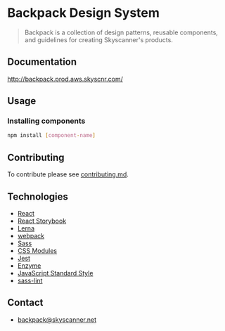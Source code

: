 # Backpack Design System

> Backpack is a collection of design patterns, reusable components, and guidelines for creating Skyscanner's products.

## Documentation

http://backpack.prod.aws.skyscnr.com/

## Usage

### Installing components

```sh
npm install [component-name]
```

## Contributing

To contribute please see [contributing.md](contributing.md).

## Technologies

- [React](https://facebook.github.io/react/)
- [React Storybook](https://github.com/kadirahq/react-storybook/)
- [Lerna](https://lernajs.io/)
- [webpack](https://webpack.github.io/)
- [Sass](http://sass-lang.com/)
- [CSS Modules](https://github.com/css-modules/css-modules)
- [Jest](https://facebook.github.io/jest/)
- [Enzyme](http://airbnb.io/projects/enzyme/)
- [JavaScript Standard Style](http://standardjs.com/)
- [sass-lint](https://github.com/sasstools/sass-lint/)

## Contact
- backpack@skyscanner.net
